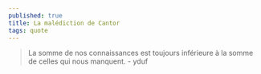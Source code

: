 ```yaml
---
published: true
title: La malédiction de Cantor
tags: quote
---
```

> La somme de nos connaissances est toujours inférieure à la somme de celles qui nous manquent. - yduf
